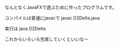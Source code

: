 なんとなくJavaFXで遊ぶために作ったプログラムです。

コンパイルは普通にjavacで
javac D2Delta.java

実行は
java D2Delta

これからいろいろ充実していくといいなー

